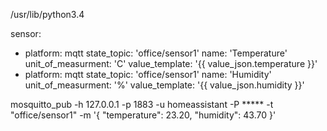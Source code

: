 /usr/lib/python3.4

sensor:
  - platform: mqtt
    state_topic: 'office/sensor1'
    name: 'Temperature'
    unit_of_measurment: 'C'
    value_template: '{{ value_json.temperature }}'
  - platform: mqtt
    state_topic: 'office/sensor1'
    name: 'Humidity'
    unit_of_measurment: '%'
    value_template: '{{ value_json.humidity }}'

mosquitto_pub -h 127.0.0.1 -p 1883 -u homeassistant -P ***** -t "office/sensor1" -m '{ "temperature": 23.20, "humidity": 43.70 }'